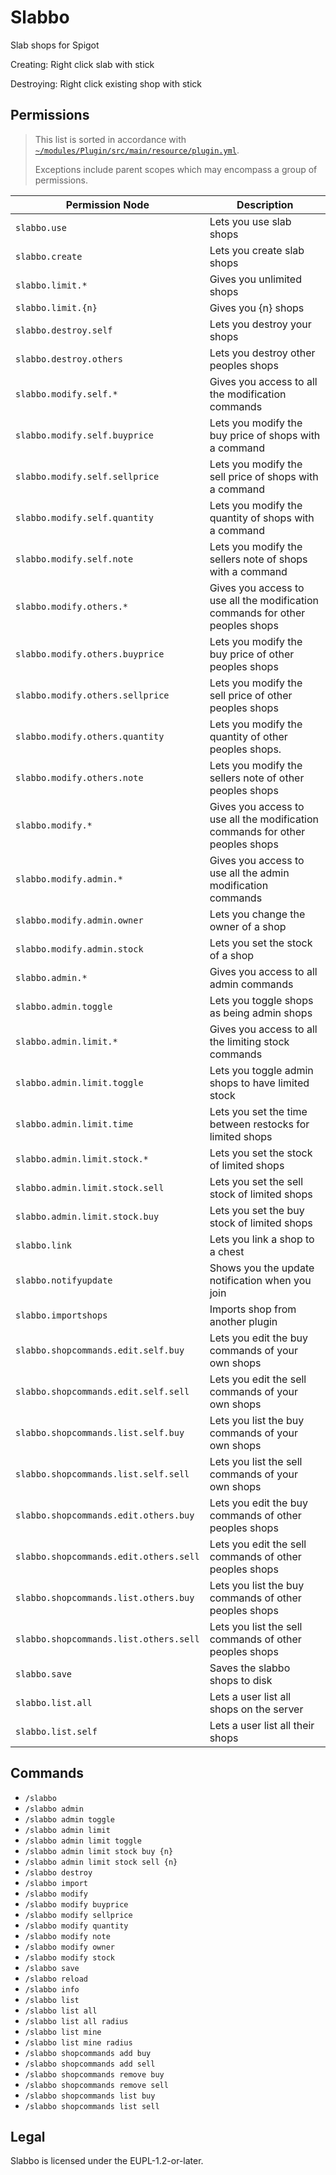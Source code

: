 # Slabbo


Slab shops for Spigot

Creating: Right click slab with stick

Destroying: Right click existing shop with stick


## Permissions

> This list is sorted in accordance with [`~/modules/Plugin/src/main/resource/plugin.yml`](./modules/Plugin/src/main/resources/plugin.yml).
>
> Exceptions include parent scopes which may encompass a group of permissions.

| Permission Node                        | Description                                                                   |
| -------------------------------------- | ----------------------------------------------------------------------------- |
| `slabbo.use`                           | Lets you use slab shops                                                       |
| `slabbo.create`                        | Lets you create slab shops                                                    |
| `slabbo.limit.*`                       | Gives you unlimited shops                                                     |
| `slabbo.limit.{n}`                     | Gives you {n} shops                                                           |
| `slabbo.destroy.self`                  | Lets you destroy your shops                                                   |
| `slabbo.destroy.others`                | Lets you destroy other peoples shops                                          |
| `slabbo.modify.self.*`                 | Gives you access to all the modification commands                             |
| `slabbo.modify.self.buyprice`          | Lets you modify the buy price of shops with a command                         |
| `slabbo.modify.self.sellprice`         | Lets you modify the sell price of shops with a command                        |
| `slabbo.modify.self.quantity`          | Lets you modify the quantity of shops with a command                          |
| `slabbo.modify.self.note`              | Lets you modify the sellers note of shops with a command                      |
| `slabbo.modify.others.*`               | Gives you access to use all the modification commands for other peoples shops |
| `slabbo.modify.others.buyprice`        | Lets you modify the buy price of other peoples shops                          |
| `slabbo.modify.others.sellprice`       | Lets you modify the sell price of other peoples shops                         |
| `slabbo.modify.others.quantity`        | Lets you modify the quantity of other peoples shops.                          |
| `slabbo.modify.others.note`            | Lets you modify the sellers note of other peoples shops                       |
| `slabbo.modify.*`                      | Gives you access to use all the modification commands for other peoples shops |
| `slabbo.modify.admin.*`                | Gives you access to use all the admin modification commands                   |
| `slabbo.modify.admin.owner`            | Lets you change the owner of a shop                                           |
| `slabbo.modify.admin.stock`            | Lets you set the stock of a shop                                              |
| `slabbo.admin.*`                       | Gives you access to all admin commands                                        |
| `slabbo.admin.toggle`                  | Lets you toggle shops as being admin shops                                    |
| `slabbo.admin.limit.*`                 | Gives you access to all the limiting stock commands                           |
| `slabbo.admin.limit.toggle`            | Lets you toggle admin shops to have limited stock                             |
| `slabbo.admin.limit.time`              | Lets you set the time between restocks for limited shops                      |
| `slabbo.admin.limit.stock.*`           | Lets you set the stock of limited shops                                       |
| `slabbo.admin.limit.stock.sell`        | Lets you set the sell stock of limited shops                                  |
| `slabbo.admin.limit.stock.buy`         | Lets you set the buy stock of limited shops                                   |
| `slabbo.link`                          | Lets you link a shop to a chest                                               |
| `slabbo.notifyupdate`                  | Shows you the update notification when you join                               |
| `slabbo.importshops`                   | Imports shop from another plugin                                              |
| `slabbo.shopcommands.edit.self.buy`    | Lets you edit the buy commands of your own shops                              |
| `slabbo.shopcommands.edit.self.sell`   | Lets you edit the sell commands of your own shops                             |
| `slabbo.shopcommands.list.self.buy`    | Lets you list the buy commands of your own shops                              |
| `slabbo.shopcommands.list.self.sell`   | Lets you list the sell commands of your own shops                             |
| `slabbo.shopcommands.edit.others.buy`  | Lets you edit the buy commands of other peoples shops                         |
| `slabbo.shopcommands.edit.others.sell` | Lets you edit the sell commands of other peoples shops                        |
| `slabbo.shopcommands.list.others.buy`  | Lets you list the buy commands of other peoples shops                         |
| `slabbo.shopcommands.list.others.sell` | Lets you list the sell commands of other peoples shops                        |
| `slabbo.save`                          | Saves the slabbo shops to disk                                                |
| `slabbo.list.all`                      | Lets a user list all shops on the server                                      |
| `slabbo.list.self`                     | Lets a user list all their shops                                              |

## Commands

- `/slabbo`
- `/slabbo admin`
- `/slabbo admin toggle`
- `/slabbo admin limit`
- `/slabbo admin limit toggle`
- `/slabbo admin limit stock buy {n}`
- `/slabbo admin limit stock sell {n}`
- `/slabbo destroy`
- `/slabbo import`
- `/slabbo modify`
- `/slabbo modify buyprice`
- `/slabbo modify sellprice`
- `/slabbo modify quantity`
- `/slabbo modify note`
- `/slabbo modify owner`
- `/slabbo modify stock`
- `/slabbo save`
- `/slabbo reload`
- `/slabbo info`
- `/slabbo list`
- `/slabbo list all`
- `/slabbo list all radius`
- `/slabbo list mine`
- `/slabbo list mine radius`
- `/slabbo shopcommands add buy`
- `/slabbo shopcommands add sell`
- `/slabbo shopcommands remove buy`
- `/slabbo shopcommands remove sell`
- `/slabbo shopcommands list buy`
- `/slabbo shopcommands list sell`

## Legal

Slabbo is licensed under the EUPL-1.2-or-later.